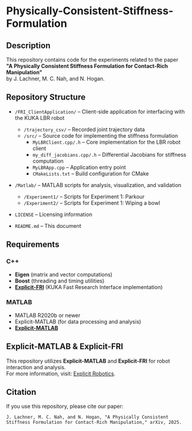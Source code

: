 # Physically-Consistent-Stiffness-Formulation 

## Description  
This repository contains code for the experiments related to the paper  
**"A Physically Consistent Stiffness Formulation for Contact-Rich Manipulation"**  
by J. Lachner, M. C. Nah, and N. Hogan.

## Repository Structure  

- `/FRI_ClientApplication/` – Client-side application for interfacing with the KUKA LBR robot  
  - `/trajectory_csv/` – Recorded joint trajectory data  
  - `/src/` – Source code for implementing the stiffness formulation  
    - `MyLBRClient.cpp/.h` – Core implementation for the LBR robot client  
    - `my_diff_jacobians.cpp/.h` – Differential Jacobians for stiffness computation  
    - `MyLBRApp.cpp` – Application entry point  
    - `CMakeLists.txt` – Build configuration for CMake  

- `/Matlab/` – MATLAB scripts for analysis, visualization, and validation  
  - `/Experiment1/` – Scripts for Experiment 1: Parkour
  - `/Experiment2/` – Scripts for Experiment 1: Wiping a bowl  

- `LICENSE` – Licensing information  
- `README.md` – This document  

## Requirements  

### C++  
- **Eigen** (matrix and vector computations)  
- **Boost** (threading and timing utilities)  
- **[Explicit-FRI](https://github.com/explicit-robotics/Explicit-FRI)** (KUKA Fast Research Interface implementation)

### MATLAB  
- MATLAB R2020b or newer  
- Explicit-MATLAB (for data processing and analysis) 
- **[Explicit-MATLAB](https://github.com/explicit-robotics/Explicit-MATLAB)** 

## Explicit-MATLAB & Explicit-FRI  
This repository utilizes **Explicit-MATLAB** and **Explicit-FRI** for robot interaction and analysis.  
For more information, visit: [Explicit Robotics](https://explicit-robotics.github.io/).

## Citation  
If you use this repository, please cite our paper:

    J. Lachner, M. C. Nah, and N. Hogan, "A Physically Consistent Stiffness Formulation for Contact-Rich Manipulation," arXiv, 2025.